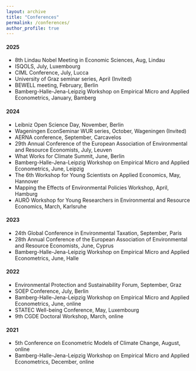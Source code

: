 ```yaml
---
layout: archive
title: "Conferences"
permalink: /conferences/
author_profile: true
---
```


#### 2025
* 8th Lindau Nobel Meeting in Economic Sciences, Aug, Lindau
* ISQOLS, July, Luxembourg
* CIML Conference, July, Lucca
* University of Graz seminar series, April (Invited)
* BEWELL meeting, February, Berlin
* Bamberg-Halle-Jena-Leipzig Workshop on Empirical Micro and Applied Econometrics, January, Bamberg 

#### 2024

* Leibniz Open Science Day, November, Berlin 
* Wageningen EconSeminar WUR series, October, Wageningen (Invited)
* AERNA conference, September, Carcavelos
* 29th Annual Conference of the European Association of Environmental and Resource Economists, July, Leuven
* What Works for Climate Summit, June, Berlin
* Bamberg-Halle-Jena-Leipzig Workshop on Empirical Micro and Applied Econometrics, June, Leipzig
* The 6th Workshop for Young Scientists on Applied Economics, May, Hannover
* Mapping the Effects of Environmental Policies Workshop, April, Hamburg
* AURÖ Workshop for Young Researchers in Environmental and Resource Economics, March, Karlsruhe

#### 2023

* 24th Global Conference in Environmental Taxation, September, Paris
* 28th Annual Conference of the European Association of Environmental and Resource Economists, June, Cyprus
* Bamberg-Halle-Jena-Leipzig Workshop on Empirical Micro and Applied Econometrics, June, Halle

#### 2022

* Environmental Protection and Sustainability Forum, September, Graz
* SOEP Conference, July, Berlin
* Bamberg-Halle-Jena-Leipzig Workshop on Empirical Micro and Applied Econometrics, June, online
* STATEC Well-being Conference, May, Luxembourg
* 9th CGDE Doctoral Workshop, March, online

#### 2021
* 5th Conference on Econometric Models of Climate Change, August, online
* Bamberg-Halle-Jena-Leipzig Workshop on Empirical Micro and Applied Econometrics, December, online
